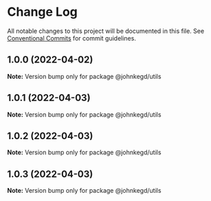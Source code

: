 # Change Log

All notable changes to this project will be documented in this file.
See [Conventional Commits](https://conventionalcommits.org) for commit guidelines.

## 1.0.0 (2022-04-02)

**Note:** Version bump only for package @johnkegd/utils

## 1.0.1 (2022-04-03)

**Note:** Version bump only for package @johnkegd/utils

## 1.0.2 (2022-04-03)

**Note:** Version bump only for package @johnkegd/utils

## 1.0.3 (2022-04-03)

**Note:** Version bump only for package @johnkegd/utils
